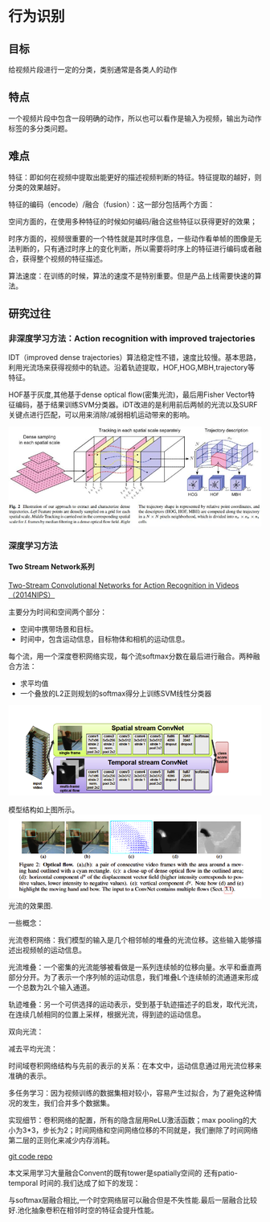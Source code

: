 # 行为识别

## **目标**

给视频片段进行一定的分类，类别通常是各类人的动作

## **特点**

一个视频片段中包含一段明确的动作，所以也可以看作是输入为视频，输出为动作标签的多分类问题。

## **难点**

特征：即如何在视频中提取出能更好的描述视频判断的特征。特征提取的越好，则分类的效果越好。

特征的编码（encode）/融合（fusion）：这一部分包括两个方面：

空间方面的，在使用多种特征的时候如何编码/融合这些特征以获得更好的效果；

时序方面的，视频很重要的一个特性就是其时序信息，一些动作看单帧的图像是无法判断的，只有通过时序上的变化判断，所以需要将时序上的特征进行编码或者融合，获得整个视频的特征描述。

算法速度：在训练的时候，算法的速度不是特别重要。但是产品上线需要快速的算法。

## **研究过往**

### 非深度学习方法：Action recognition with improved trajectories

IDT（improved dense trajectories）算法稳定性不错，速度比较慢。基本思路，利用光流场来获得视频中的轨迹。沿着轨迹提取，HOF,HOG,MBH,trajectory等特征。

HOF基于灰度,其他基于dense optical flow\(密集光流\)，最后用Fisher Vector特征编码，基于结果训练SVM分类器。iDT改进的是利用前后两帧的光流以及SURF关键点进行匹配，可以用来消除/减弱相机运动带来的影响。

![](/assets/import.png)

### **深度学习方法**

#### Two Stream Network系列

[Two-Stream Convolutional Networks for Action Recognition in Videos （2014NIPS）](https://arxiv.org/pdf/1406.2199.pdf)

主要分为时间和空间两个部分：

* 空间中携带场景和目标。
* 时间中，包含运动信息，目标物体和相机的运动信息。

每个流，用一个深度卷积网络实现，每个流softmax分数在最后进行融合。两种融合方法：

* 求平均值
* 一个叠放的L2正则规划的softmax得分上训练SVM线性分类器

![](/assets/figure1.png)



模型结构如上图所示。![](/assets/figure2.png)光流的效果图.



一些概念：

光流卷积网络：我们模型的输入是几个相邻帧的堆叠的光流位移。这些输入能够描述出视频帧的运动信息。

光流堆叠：一个密集的光流能够被看做是一系列连续帧的位移向量。水平和垂直两部分分开。为了表示一个序列帧的运动信息，我们堆叠L个连续帧的流通道来形成一个总数为2L个输入通道。

轨迹堆叠：另一个可供选择的运动表示，受到基于轨迹描述子的启发，取代光流，在连续几帧相同的位置上采样，根据光流，得到迹的运动信息。

双向光流：

减去平均光流：

时间域卷积网络结构与先前的表示的关系：在本文中，运动信息通过用光流位移来准确的表示。

多任务学习：因为视频训练的数据集相对较小，容易产生过拟合，为了避免这种情况的发生，我们合并多个数据集。

实现细节：卷积网络的配置，所有的隐含层用ReLU激活函数；max pooling的大小为3\*3，步长为2；时间网络和空间网络位移的不同就是，我们删除了时间网络第二层的正则化来减少内存消耗。



[git code repo](https://github.com/wadhwasahil/Video-Classification-2-Stream-CNN)











本文采用学习大量融合Convent的既有tower是spatially空间的 还有patio-temporal 时间的.我们达成了如下的发现：

与softmax层融合相比,一个时空网络层可以融合但是不失性能.最后一层融合比较好.池化抽象卷积在相邻时空的特征会提升性能。

